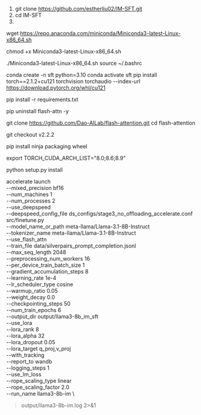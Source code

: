 1. git clone  https://github.com/estherliu02/IM-SFT.git
2. cd IM-SFT
3. 
wget https://repo.anaconda.com/miniconda/Miniconda3-latest-Linux-x86_64.sh

chmod +x Miniconda3-latest-Linux-x86_64.sh

./Miniconda3-latest-Linux-x86_64.sh
source ~/.bashrc

conda create -n sft python=3.10
conda activate sft
pip install torch==2.1.2+cu121 torchvision torchaudio --index-url https://download.pytorch.org/whl/cu121

pip install -r requirements.txt

pip uninstall flash-attn -y

git clone https://github.com/Dao-AILab/flash-attention.git
cd flash-attention

git checkout v2.2.2

pip install ninja packaging wheel

export TORCH_CUDA_ARCH_LIST="8.0;8.6;8.9"

python setup.py install


accelerate launch \
  --mixed_precision bf16 \
  --num_machines 1 \
  --num_processes 2 \
  --use_deepspeed \
  --deepspeed_config_file ds_configs/stage3_no_offloading_accelerate.conf \
  src/finetune.py \
  --model_name_or_path meta-llama/Llama-3.1-8B-Instruct \
  --tokenizer_name meta-llama/Llama-3.1-8B-Instruct \
  --use_flash_attn \
  --train_file data/silverpairs_prompt_completion.jsonl \
  --max_seq_length 2048 \
  --preprocessing_num_workers 16 \
  --per_device_train_batch_size 1 \
  --gradient_accumulation_steps 8 \
  --learning_rate 1e-4 \
  --lr_scheduler_type cosine \
  --warmup_ratio 0.05 \
  --weight_decay 0.0 \
  --checkpointing_steps 50 \
  --num_train_epochs 6 \
  --output_dir output/llama3-8b_im_sft \
  --use_lora \
  --lora_rank 8 \
  --lora_alpha 32 \
  --lora_dropout 0.05 \
  --lora_target q_proj,v_proj \
  --with_tracking \
  --report_to wandb \
  --logging_steps 1 \
  --use_lm_loss \
  --rope_scaling_type linear \
  --rope_scaling_factor 2.0 \
  --run_name llama3-8b-im \
> output/llama3-8b-im.log 2>&1
